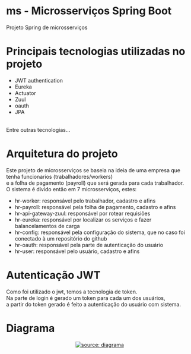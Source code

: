 # ms - Microsserviços Spring Boot
Projeto Spring de microsserviços

# Principais tecnologias utilizadas no projeto

<ul>
  <li> JWT authentication </li>
  <li> Eureka </li>
  <li> Actuator </li>
  <li> Zuul </li>
  <li> oauth </li>
  <li> JPA </li>
</ul>
<br/>
Entre outras tecnologias...

# Arquitetura do projeto

Este projeto de microsserviços se baseia na ideia de uma empresa que tenha funcionarios (trabalhadores/workers) <br/>
e a folha de pagamento (payroll) que será gerada para cada trabalhador. <br/>
O sistema é divido então em 7 microsserviços, estes:
<ul>
  <li> hr-worker: responsável pelo trabalhador, cadastro e afins </li>
  <li> hr-payroll: responsável pela folha de pagamento, cadastro e afins </li>
  <li> hr-api-gateway-zuul: responsável por rotear requisiões </li>
  <li> hr-eureka: responsável por localizar os serviços e fazer balancelamentos de carga </li>
  <li> hr-config: responsável pela configuração do sistema, que no caso foi conectado à um repositório do github </li>
  <li> hr-oauth: responsável pela parte de autenticação do usuário </li>
  <li> hr-user: responsável pelo usuário, cadastro e afins </li>
</ul>

# Autenticação JWT
Como foi utilizado o jwt, temos a tecnologia de token. <br/>
Na parte de login é gerado um token para cada um dos usuários,<br/>
a partir do token gerado é feito a autenticação do usuário com sistema.

# Diagrama

<center> <a href="mario-estevam/ms"><img src="https://i.imgur.com/9tzCaRy.png" title="source: diagrama" /></a> </center>

